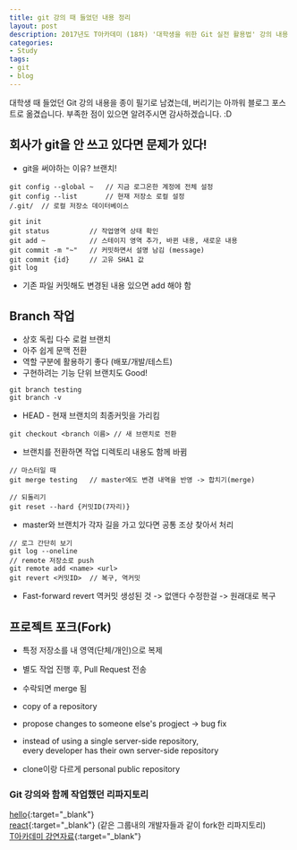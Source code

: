 ```yaml
---
title: git 강의 때 들었던 내용 정리
layout: post
description: 2017년도 T아카데미 (18차) '대학생을 위한 Git 실전 활용법' 강의 내용 정리
categories:
- Study
tags:
- git
- blog
---
```


대학생 때 들었던 Git 강의 내용을 종이 필기로 남겼는데, 버리기는 아까워 블로그 포스트로 옮겼습니다. 부족한 점이 있으면 알려주시면 감사하겠습니다. :D

## 회사가 git을 안 쓰고 있다면 문제가 있다!
* git을 써야하는 이유? 브랜치!

```
git config --global ~   // 지금 로그온한 계정에 전체 설정
git config --list       // 현재 저장소 로컬 설정
/.git/  // 로컬 저장소 데이터베이스
```

```
git init
git status          // 작업영역 상태 확인
git add ~           // 스테이지 영역 추가, 바뀐 내용, 새로운 내용
git commit -m "~"   // 커밋하면서 설명 남김 (message)
git commit {id}     // 고유 SHA1 값
git log
```

* 기존 파일 커밋해도 변경된 내용 있으면 add 해야 함

## Branch 작업
- 상호 독립 다수 로컬 브랜치
- 아주 쉽게 문맥 전환
- 역할 구분에 활용하기 좋다 (배포/개발/테스트)
- 구현하려는 기능 단위 브랜치도 Good!

```
git branch testing
git branch -v
```

* HEAD - 현재 브랜치의 최종커밋을 가리킴

```
git checkout <branch 이름> // 새 브랜치로 전환
```

* 브랜치를 전환하면 작업 디렉토리 내용도 함께 바뀜

```
// 마스터일 때
git merge testing   // master에도 변경 내역을 반영 -> 합치기(merge)

// 되돌리기
git reset --hard {커밋ID(7자리)}
```

* master와 브랜치가 각자 길을 가고 있다면 공통 조상 찾아서 처리

```
// 로그 간단히 보기
git log --oneline
// remote 저장소로 push
git remote add <name> <url>
git revert <커밋ID>  // 복구, 역커밋
```

* Fast-forward
revert 역커밋
생성된 것 -> 없앤다
수정한걸 -> 원래대로 복구

## 프로젝트 포크(Fork)
- 특정 저장소를 내 영역(단체/개인)으로 복제
- 별도 작업 진행 후, Pull Request 전송
- 수락되면 merge 됨

- copy of a repository
- propose changes to someone else's progject -> bug fix
- instead of using a single server-side repository,<br>
  every developer has their own server-side repository
- clone이랑 다르게 personal public repository

### Git 강의와 함께 작업했던 리파지토리
[hello](https://github.com/imjhk03/hello){:target="_blank"}<br>
[react](https://github.com/imjhk03/react){:target="_blank"} (같은 그룹내의 개발자들과 같이 fork한 리파지토리)<br>
[T아카데미 강연자료](https://tacademy.skplanet.com/front/contents/databoard/viewDataBoard.action?seq=193){:target="_blank"}